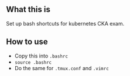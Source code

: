 ## What this is
Set up bash shortcuts for kubernetes CKA exam.

## How to use
- Copy this into ```.bashrc```
- ```source .bashrc```
- Do the same for ```.tmux.conf``` and ```.vimrc```
